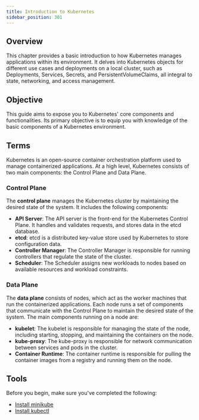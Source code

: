 ```yaml
---
title: Introduction to Kubernetes
sidebar_position: 301
---
```

## Overview
This chapter provides a basic introduction to how Kubernetes manages applications within its environment. It delves into Kubernetes objects for different use cases and deployments on a local cluster, such as Deployments, Services, Secrets, and PersistentVolumeClaims, all integral to state, networking, and access management. 

## Objective
This guide aims to expose you to Kubernetes' core components and functionalities. Its primary objective is to equip you with knowledge of the basic components of a Kubernetes environment.

## Terms
Kubernetes is an open-source container orchestration platform used to manage containerized applications. At a high level, Kubernetes consists of two main components: the Control Plane and Data Plane.

### Control Plane
The **control plane** manages the Kubernetes cluster by maintaining the desired state of the system. It includes the following components:

- **API Server**: The API server is the front-end for the Kubernetes Control Plane. It handles and validates requests, and stores data in the etcd database.
- **etcd**: etcd is a distributed key-value store used by Kubernetes to store configuration data.
- **Controller Manager**: The Controller Manager is responsible for running controllers that regulate the state of the cluster.
- **Scheduler**: The Scheduler assigns new workloads to nodes based on available resources and workload constraints.

### Data Plane
The **data plane** consists of nodes, which act as the worker machines that run the containerized applications. Each node runs a set of components that communicate with the Control Plane to maintain the desired state of the system. The main components running on a node are:

- **kubelet**: The kubelet is responsible for managing the state of the node, including starting, stopping, and maintaining the containers on the node.
- **kube-proxy**: The kube-proxy is responsible for network communication between services and pods in the cluster.
- **Container Runtime**: The container runtime is responsible for pulling the container images from a registry and running them on the node.

## Tools
Before you begin, make sure you've completed the following:

* [Install minikube](https://minikube.sigs.k8s.io/docs/start/)
* [Install kubectl](https://kubernetes.io/docs/tasks/tools/#kubectl)
